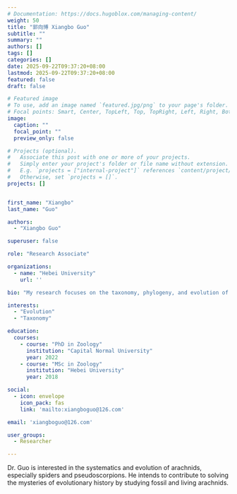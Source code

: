 ```yaml
---
# Documentation: https://docs.hugoblox.com/managing-content/
weight: 50
title: "郭向博 Xiangbo Guo"
subtitle: ""
summary: ""
authors: []
tags: []
categories: []
date: 2025-09-22T09:37:20+08:00
lastmod: 2025-09-22T09:37:20+08:00
featured: false
draft: false

# Featured image
# To use, add an image named `featured.jpg/png` to your page's folder.
# Focal points: Smart, Center, TopLeft, Top, TopRight, Left, Right, BottomLeft, Bottom, BottomRight.
image:
  caption: ""
  focal_point: ""
  preview_only: false

# Projects (optional).
#   Associate this post with one or more of your projects.
#   Simply enter your project's folder or file name without extension.
#   E.g. `projects = ["internal-project"]` references `content/project/deep-learning/index.md`.
#   Otherwise, set `projects = []`.
projects: []


first_name: "Xiangbo"
last_name: "Guo"

authors:
  - "Xiangbo Guo"

superuser: false

role: "Research Associate"

organizations:
  - name: "Hebei University"
    url: ''

bio: "My research focuses on the taxonomy, phylogeny, and evolution of pseudoscorpions."

interests:
  - "Evolution"
  - "Taxonomy"

education:
  courses:
    - course: "PhD in Zoology"
      institution: "Capital Normal University"
      year: 2022
    - course: "MSc in Zoology"
      institution: "Hebei University"
      year: 2018

social:
  - icon: envelope
    icon_pack: fas
    link: 'mailto:xiangboguo@126.com'

email: 'xiangboguo@126.com'

user_groups:
  - Researcher

---
```


Dr. Guo is interested in the systematics and evolution of arachnids, especially spiders and pseudoscorpions. He intends to contribute to solving the mysteries of evolutionary history by studying fossil and living arachnids.
